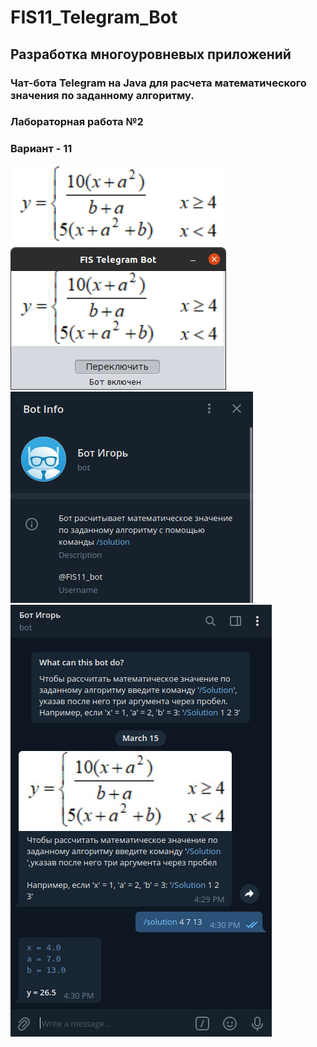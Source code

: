 # FIS11_Telegram_Bot
## Разработка многоуровневых приложений
### Чат-бота Telegram на Java для расчета математического значения по заданному алгоритму.
### Лабораторная работа №2
### Вариант - 11
![Вариант](pictures/Вариант.png)  
![Интерфейс](pictures/Интерфейс.png)  
![Описание](pictures/Описание.png)  
![Бот](pictures/Бот.png)